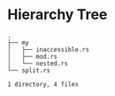 # Hierarchy Tree
```
.
├── my
│   ├── inaccessible.rs
│   ├── mod.rs
│   └── nested.rs
└── split.rs

1 directory, 4 files
```